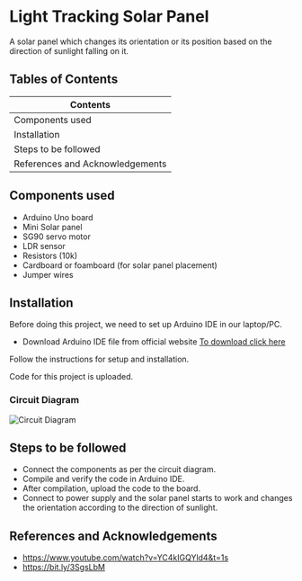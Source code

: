 
# Light Tracking Solar Panel

A solar panel which changes its orientation or its position based on the direction of sunlight falling on it.

## Tables of Contents
| Contents |
| --------- |
| Components used |
| Installation |
| Steps to be followed | 
| References and Acknowledgements |

## Components used

* Arduino Uno board
* Mini Solar panel
* SG90 servo motor
* LDR sensor
* Resistors (10k)
* Cardboard or foamboard (for solar panel placement)
* Jumper wires
## Installation

Before doing this project, we need to set up Arduino IDE in our laptop/PC.

* Download Arduino IDE file from official website
[To download click here](https://www.arduino.cc/en/software)

Follow the instructions for setup and installation.
 
Code for this project is uploaded.

### Circuit Diagram

![Circuit Diagram](https://bit.ly/circuit-diagram)


## Steps to be followed

* Connect the components as per the circuit diagram.
* Compile and verify the code in Arduino IDE.
* After compilation, upload the code to the board.
* Connect to power supply and the solar panel starts to work and changes the orientation according to the direction of sunlight.
## References and Acknowledgements

* https://www.youtube.com/watch?v=YC4kIGQYld4&t=1s
* https://bit.ly/3SgsLbM

